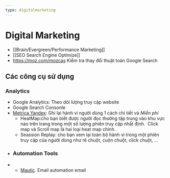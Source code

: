 ```yaml
---
type: digitalmarketing
---
```


# Digital Marketing

- [[Brain/Evergreen/Performance Marketing]]
- [[SEO Search Engine Optimize]]
- https://moz.com/mozcas Kiểm tra thay đổi thuật toán Google Search

## Các công cụ sử dụng 

### Analytics
- Google Analytics: Theo dõi lượng truy cập website
- Google Search Consonle
- [Metrica Yandex](metrica.yandex.com): Ghi lại hành vi người dùng 1 cách chi tiết và *Miễn phí*
	- HeatMap:cho bạn biết được người đọc thường tập trung vào khu vực nào trên trang trong một số lượng phiên truy cập nhất định.  Click map và Scroll map là hai loại heat map chính.
	- Seassion Replay: cho bạn xem lại toàn bộ hành vi trong một phiên truy cập của người dùng như rê chuột, cuộn chuột, click chuột, …
- ### Automation Tools
- - [Mautic](https://www.mautic.org/). Email automation email